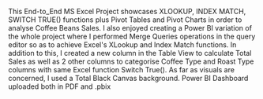 This End-to_End MS Excel Project showcases XLOOKUP, INDEX MATCH, SWITCH TRUE() functions plus Pivot Tables and Pivot Charts in order to analyse Coffee Beans Sales. I also enjoyed creating a Power BI variation of the whole project where I performed Merge Queries operations in the query editor so as to achieve Excel's XLookup and Index Match functions. In addition to this, I created a new column in the Table View to calculate Total Sales as well as 2 other columns to categorise Coffee Type and Roast Type columns with same Excel function Switch True(). As far as visuals are concerned, I used a Total Black Canvas background. 
Power BI Dashboard uploaded both in PDF and .pbix




